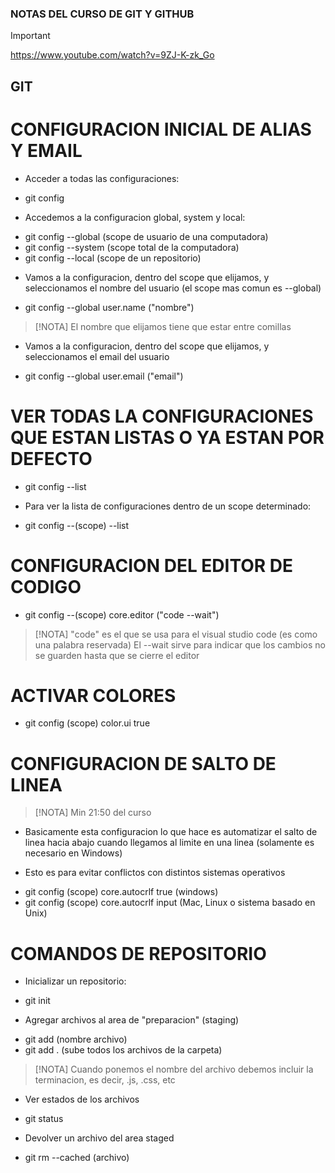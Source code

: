 ### NOTAS DEL CURSO DE GIT Y GITHUB

> [!IMPORTANT]
> https://www.youtube.com/watch?v=9ZJ-K-zk_Go


## GIT

# CONFIGURACION INICIAL DE ALIAS Y EMAIL

- Acceder a todas las configuraciones:
* git config

- Accedemos a la configuracion global, system y local:
* git config --global (scope de usuario de una computadora)
* git config --system (scope total de la computadora)
* git config --local (scope de un repositorio)

- Vamos a la configuracion, dentro del scope que elijamos, y seleccionamos el nombre del usuario (el scope mas comun es --global)
* git config --global user.name ("nombre")

> [!NOTA]
> El nombre que elijamos tiene que estar entre comillas

- Vamos a la configuracion, dentro del scope que elijamos, y seleccionamos el email del usuario
* git config --global user.email ("email")


# VER TODAS LA CONFIGURACIONES QUE ESTAN LISTAS O YA ESTAN POR DEFECTO

* git config --list

- Para ver la lista de configuraciones dentro de un scope determinado:
* git config --(scope) --list


# CONFIGURACION DEL EDITOR DE CODIGO

* git config --(scope) core.editor ("code --wait")

> [!NOTA]
> "code" es el que se usa para el visual studio code (es como una palabra reservada)
> El --wait sirve para indicar que los cambios no se guarden hasta que se cierre el editor

# ACTIVAR COLORES

* git config (scope) color.ui true

# CONFIGURACION DE SALTO DE LINEA

> [!NOTA]
> Min 21:50 del curso

- Basicamente esta configuracion lo que hace es automatizar el salto de linea hacia abajo cuando llegamos al limite en una linea (solamente es necesario en Windows) 

- Esto es para evitar conflictos con distintos sistemas operativos

* git config (scope) core.autocrlf true (windows)
* git config (scope) core.autocrlf input (Mac, Linux o sistema basado en Unix)

# COMANDOS DE REPOSITORIO

- Inicializar un repositorio:

* git init

- Agregar archivos al area de "preparacion" (staging)

* git add (nombre archivo)
* git add . (sube todos los archivos de la carpeta)

> [!NOTA]
> Cuando ponemos el nombre del archivo debemos incluir la terminacion, es decir, .js, .css, etc

- Ver estados de los archivos

* git status

- Devolver un archivo del area staged

* git rm --cached (archivo)